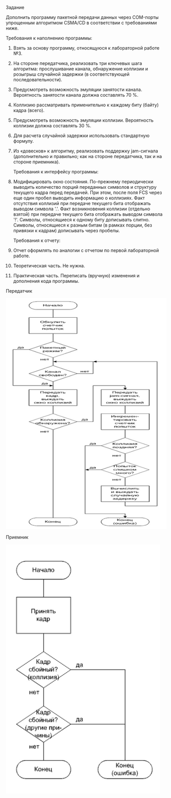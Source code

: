 Задание

Дополнить программу пакетной передачи данных через COM-порты
упрощенным алгоритмом CSMA/CD в соответствии с требованиями ниже.

Требования к наполнению программы:
1. Взять за основу программу, относящуюся к лабораторной работе
   №3.
2. На стороне передатчика, реализовать три ключевых шага алгоритма:
   прослушивание канала, обнаружение коллизии и розыгрыш случайной
   задержки (в соответствующей последовательности).
3. Предусмотреть возможность эмуляции занятости канала.
   Вероятность занятости канала должна составлять 70 %.
4. Коллизию рассматривать применительно к каждому биту (байту)
   кадра (всего).
5. Предусмотреть возможность эмуляции коллизии. Вероятность
   коллизии должна составлять 30 %.
6. Для расчета случайной задержки использовать стандартную
   формулу.
7. Из «довесков» к алгоритму, реализовать поддержку jam-сигнала
   (дополнительно и правильно; как на стороне передатчика, так и на стороне
   приемника).


   Требования к интерфейсу программы:

1. Модифицировать окно состояния. По-прежнему периодически
   выводить количество порций переданных символов и структуру текущего
   кадра перед передачей. При этом, после поля FCS через еще один пробел
   выводить информацию о коллизиях. Факт отсутствия коллизий при передаче
   текущего бита отображать выводом символа '.'. Факт возникновения
   коллизии (отдельно взятой) при передаче текущего бита отображать выводом
   символа '!'. Символы, относящиеся к одному биту дописывать слитно.
   Символы, относящиеся к разным битам (в рамках порции, без привязки к
   кадрам) дописывать через пробелы.

   Требования к отчету:

1. Отчет оформлять по аналогии с отчетом по первой лабораторной
   работе.
2. Теоретическая часть. Не нужна.
3. Практическая часть. Переписать (вручную) изменения и дополнения кода программы. 

Передатчик

![img.png](img.png)

Приемник

![img_1.png](img_1.png)